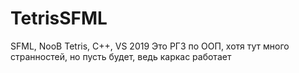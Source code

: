 # TetrisSFML
SFML, NooB Tetris, C++, VS 2019
Это РГЗ по ООП, хотя тут много странностей, но пусть будет, ведь каркас работает
